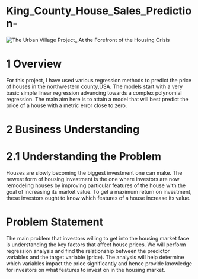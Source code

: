 # King_County_House_Sales_Prediction-

![The Urban Village Project_ At the Forefront of the Housing Crisis](https://user-images.githubusercontent.com/101499571/193295788-22807979-8391-42ec-8c92-e3afac72ef2b.jpg)

# 1 Overview

For this project, I have used various regression methods to predict the price of houses in the northwestern county,USA. The models start with a very basic simple linear regression advancing towards a complex polynomial regression. The main aim here is to attain a model that will best predict the price of a house with a metric error close to zero.

# 2 Business Understanding

# 2.1 Understanding the Problem

Houses are slowly becoming the biggest investment one can make. The newest form of housing investment is the one where investors are now remodeling houses by improving particular features of the house with the goal of increasing its market value. To get a maximum return on investment, these investors ought to know which features of a house increase its value.

# Problem Statement

The main problem that investors willing to get into the housing market face is understanding the key factors that affect house prices. We will perform  regression analysis and find the relationship between the predictor variables and the target variable (price). The analysis will help determine which variables impact the price significantly and hence provide knowledge for investors on what features to invest on in the housing market.
